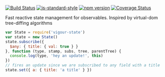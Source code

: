 <!-- VDOC.badges travis; standard; npm; coveralls -->
<!-- DON'T EDIT THIS SECTION (including comments), INSTEAD RE-RUN `vdoc` TO UPDATE -->
[![Build Status](https://travis-ci.org/vigour-io/state.svg?branch=master)](https://travis-ci.org/vigour-io/state)
[![js-standard-style](https://img.shields.io/badge/code%20style-standard-brightgreen.svg)](http://standardjs.com/)
[![npm version](https://badge.fury.io/js/vigour-state.svg)](https://badge.fury.io/js/vigour-state)
[![Coverage Status](https://coveralls.io/repos/github/vigour-io/state/badge.svg?branch=master&cachebust)](https://coveralls.io/github/vigour-io/state?branch=master)

<!-- VDOC END -->
Fast reactive state management for observables.
Inspired by virtual-dom tree-diffing algorithms

```javascript
var State = require('vigour-state')
var state = new State()
state.subscribe({
  $any: { title: { val: true } }
}, function (type, stamp, subs, tree, parentTree) {
  console.log(type, 'hey an update!', this)
})
// fires an update since we are subscribed to any field with a title
state.set({ a: { title: 'a title' } })
```
